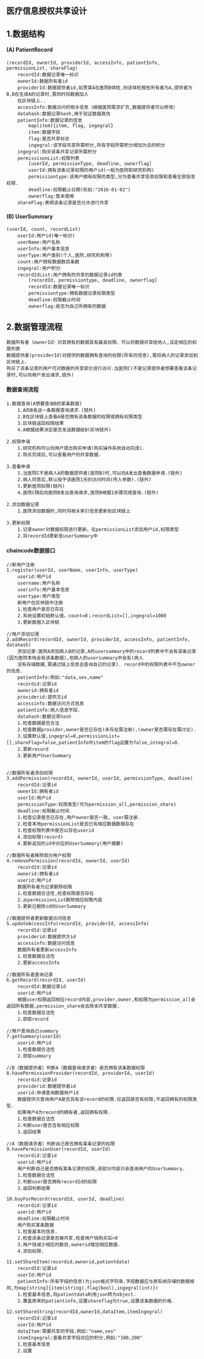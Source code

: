 ## 医疗信息授权共享设计

##  1.数据结构
#### (A) PatientRecord

    (recordId, ownerId, providerId, accessInfo, patientInfo, permissionList, shareFlag)
        recordId:数据记录唯一标识
        ownerId:数据所有者id
        providerId:数据提供者id,如贾某A在医院B体检,则该体检报告所有者为A,提供者为B,B在生成A的记录时,需同时将数据加入
        在区块链上..
        accessInfo:数据访问的相关信息（根据医院需求扩充,数据提供者可以修改）
        datahash:数据记录hash,用于验证数据真伪
        patientInfo:数据记录的信息
            map[item]{item, flag, ingegral}
            item:数据字段
            flag:是否共享标志
            ingegral:该字段共享所需积分,所有字段所需积分相加为总的积分
        ingegral:购买该条共享记录所需积分
        permissisonList:权限列表
            [userId, permissionType, deadline, ownerflag]
            userId:拥有该条记录权限的用户id(一般为医院和研究机构)
            permissiontype:该用户拥有权限的类型,分为查看共享信息权限和查看全部信息权限.
            deadline:权限截止日期(形如:"2016-01-02")
            ownerflag:暂未使用
        shareFlag:表明该条记录是否允许进行共享


#### (B) UserSummary
    (userId, count, recordList)
        userId:用户id(唯一标识)
        userName:用户名称
        userInfo:用户基本信息
        userType:用户类别(个人,医院,研究机构等)
        count:用户拥有数据数目条数
        ingegral:用户积分
        recordIdList:用户拥有的共享的数据记录id列表
            [recordId, permissiontype, deadline, ownerflag]
            recordId:数据记录唯一标识
            permissiontype:拥有数据记录权限类型
            deadline:权限截止时间
            ownerflag:是否为自己所拥有的数据

##  2.数据管理流程
    数据所有者（ownerId）对其拥有的数据具有最高权限，可以将数据共享给他人,设定相应的权限列表
    数据提供者(providerId)对提供的数据拥有查询的权限(所有的信息),需将病人的记录添加到区块链上.
    购买了该条记录的用户可对数据的共享部分进行访问.当医院C(不是记录提供者想要查看该条记录时,可以向用户发出请求,链外)

####    数据查询流程

    1.数据查询(A想要查询B的某条数据)
        1.A向B发送一条数据查询请求.(链外)
        2.B在区块链上查看A是否拥有该条数据的权限或拥有权限类型
        3.区块链返回权限结果
        4.A根据结果决定是否发送数据给B(区块链外)

    2.权限申请
        1.研究机构可以向用户提出购买申请(购买操作系统自动完成).
        2.购买完成后,可以查看用户的共享数据.

    3.查看申请
        1.当医院C不是病人A的数据提供者(医院B)时,可以向A发出查看数据申请.(链外)
        2.病人同意后,默认授予该医院1天的访问时间(传入参数).(链外)
        3.更新医院权限(链内)
        4.医院C随后向医院B发出查询请求,医院B根据1步骤完成查询.(链外)

    2.添加数据记录
        1.医院添加数据时,同时将相关索引信息更新到区块链上

    3.更新权限
        1.记录owner对数据权限进行更新，在permissionList添加用户id,权限类型
        2.将recordId更新至userSummary中

####    chaincode数据接口

    //新用户注册
    1.register(userId, userName, userInfo, userType)
        userid:用户id
        username:用户名称
        userinfo:用户基本信息
        usertype:用户类型
        新用户在区块链中注册
        1.检查用户是否已存在
        2.系统设置初始默认值，count=0；recordList=[],ingegral=1000
        3.更新数据入区块链

    //用户添加记录
    2.addRecord(recordId, ownerId, providerId, accessInfo, patientInfo, datahash)
        添加记录:医院A添加病人B的记录,A的usersummary中的record列表中不会有该条记录(因为医院本地会有该条数据),但病人的usersummary中会有(病人
        没有存储数据,需通过链上信息去查询自己的记录). record中的权限列表中不含owner的信息.
        patientInfo:例如:"data,sex,name"
        recordid:记录id
        ownerid:拥有者id
        providerid:提供方id
        accessinfo:数据访问方式信息
        patientinfo:病人信息字段.
        datahash:数据记录hash
        1.检查数据是否合法
        2.检查数据provider,owner是否已存在(未存在需注册),(owner是否需存在需讨论).
        3.设置默认值,ingegral=0,permissionList=[],shareFlag=false,patientInfo中item的flag设置为false,integral=0.
        2.更新record
        3.更新用户UserSummary


    //数据所有者添加权限
    3.addPermission(recordId, ownerId, userId, permissionType, deadline)
        recordId:记录id
        ownerId:拥有者id
        userId:用户id
        permissionType:权限类型(可为permission_all,permission_share)
        deadline:权限截止时间
        1.检查记录是否已存在,用户owner是否一致, user需注册.
        2.检查本地permissionList是否已有相应数据数据存在
        3.检查权限列表中是否以存在userid
        4.添加权限(record)
        4.更新追加的id中对应的UserSummary(用户摘要)

    //数据所有者移除部分用户权限
    4.removePermission(recordId, ownerId, userId)
        recordId:记录id
        ownerid:拥有者id
        userid:用户id
        数据所有者为记录删除权限
        1.检查数据合法性,检查权限是否存在
        2.从permissionList删除相应权限内容
        3.更新已删除id的UserSummary

    //数据提供者更新数据访问信息
    5.updateAccessInfo(recordId, providerId, accessInfo)
        recordId:记录id
        providerid:数据提供方id
        accessinfo:数据访问信息
        数据所有者更新accessInfo
        1.检查数据合法性
        2.更新accessInfo

    //数据所有者查询记录
    6.getRecord(recordId, userId)
        recordId:数据记录id
        userid:用户id
        根据user权限返回相应record内容,provider,owner,和权限为permission_all会返回所有数据,permission_share会去除未共享数据.
        1.检查数据合法性
        2.获取record

    //用户查询自己summary
    7.getSummary(userId)
        userid:用户id
        1.检查数据合法性
        2.获取summary

    //B（数据提供者）判断A（数据查询请求者）是否拥有该条数据权限
    8.havePermissionProvider(recordId, providerId, userId)
        recordid:记录id
        providerid:数据提供者id
        userid:申请查询数据用户id
        数据提供方查询用户A是否具有该record的权限.仅返回是否有权限,不返回拥有的权限类型.
        如果用户A为record的拥有者,返回拥有权限.
        1.检查数据合法性
        2.判断user是否含有相应权限
        3.返回结果

    //A（数据请求者）判断自己是否拥有某条记录的权限
    9.havePermissionUser(recordId, userId)
        recordid:记录id
        userid:用户id
        用户判断自己是否拥有某条记录的权限,该部分内容只会查询用户的UserSummary.
        1.检查数据合法性
        2.判断user是否拥有recordId的权限
        3.返回判断结果

    10.buyForRecord(recordId, userId, deadline)
        recordid:记录id
        userid:用户id
        deadline:权限截止时间
        用户购买某条数据
        1.检查基本的信息.
        2.检查该条记录是否被共享,检查用户钱购买后>0
        3.用户钱减少相应的数目,ownerid增加相应数据.
        4.添加权限.

    11.setShareItem(recordid,ownerid,patientdata)
        recordId:记录id
        userId:用户id
        patientInfo:所有字段的信息(为json格式字符串,字段数据应与原系统存储的数据相同,为map[string]{item(string),flag(bool),ingegral(int)})
        1.检查基本信息,将patientdata利用json转为object.
        2.覆盖原来的patientinfo,设置shareflag为true,设置该条数据的价格.

    12.setShareString(recordId,ownerId,dataItem,itemIngegral)
        recordId:记录id
        userId:用户id
        dataItem:需要共享的字段,例如:"name,sex"
        itemIngegral:查看共享字段对应的积分,例如:"100,200"
        1.检查基本信息
        2.设置
